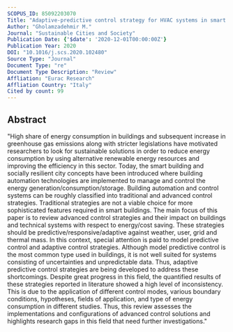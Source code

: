 ```yaml
---
SCOPUS_ID: 85092203070
Title: "Adaptive-predictive control strategy for HVAC systems in smart buildings – A review"
Author: "Gholamzadehmir M."
Journal: "Sustainable Cities and Society"
Publication Date: {'$date': '2020-12-01T00:00:00Z'}
Publication Year: 2020
DOI: "10.1016/j.scs.2020.102480"
Source Type: "Journal"
Document Type: "re"
Document Type Description: "Review"
Affliation: "Eurac Research"
Affliation Country: "Italy"
Cited by count: 99
---
```


## Abstract
"High share of energy consumption in buildings and subsequent increase in greenhouse gas emissions along with stricter legislations have motivated researchers to look for sustainable solutions in order to reduce energy consumption by using alternative renewable energy resources and improving the efficiency in this sector. Today, the smart building and socially resilient city concepts have been introduced where building automation technologies are implemented to manage and control the energy generation/consumption/storage. Building automation and control systems can be roughly classified into traditional and advanced control strategies. Traditional strategies are not a viable choice for more sophisticated features required in smart buildings. The main focus of this paper is to review advanced control strategies and their impact on buildings and technical systems with respect to energy/cost saving. These strategies should be predictive/responsive/adaptive against weather, user, grid and thermal mass. In this context, special attention is paid to model predictive control and adaptive control strategies. Although model predictive control is the most common type used in buildings, it is not well suited for systems consisting of uncertainties and unpredictable data. Thus, adaptive predictive control strategies are being developed to address these shortcomings. Despite great progress in this field, the quantified results of these strategies reported in literature showed a high level of inconsistency. This is due to the application of different control modes, various boundary conditions, hypotheses, fields of application, and type of energy consumption in different studies. Thus, this review assesses the implementations and configurations of advanced control solutions and highlights research gaps in this field that need further investigations."
